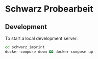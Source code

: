 # Schwarz Probearbeit

## Development
To start a local development server:
```sh
cd schwarz_imprint
docker-compose down && docker-compose up
```
